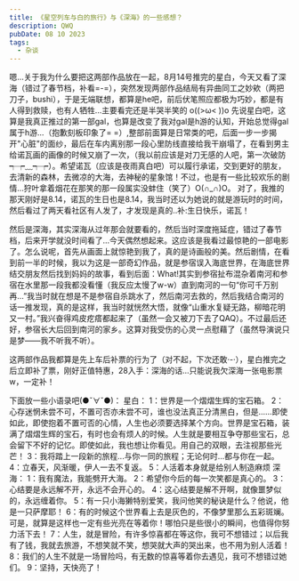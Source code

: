 ```yaml
---
title: 《星空列车与白的旅行》与《深海》的一些感想？
description: QWQ
pubDate: 08 10 2023
tags:
  - 杂谈
---
```


    
 嗯...关于我为什么要把这两部作品放在一起，8月14号推完的星白，今天又看了深海（错过了春节档，补看=-=），突然发现两部作品结局有异曲同工之妙欸（两把刀子，bushi），于是无端联想，都算是he吧，前后伏笔照应都极为巧妙，都是有人得到救赎，也有人牺牲...主要看完还是半哭半笑的  o((>ω< ))o
 先说星白吧，这算是我真正推过的第一部gal，也算是改变了我对gal是h游的认知，开始总觉得gal属于h游...（抱歉刻板印象了= =）,整部前面算是日常类的吧，后面一步一步揭开"心脏"的面纱，最后在车内离别那一段心里防线直接给我干崩塌了，在看到男主给诺瓦画的画像的时候又崩了一次，（我以前应该是对刀无感的人吧，第一次破防  ┭┮﹏┭┮）。希望诺瓦（应该是夜雨真白吧）可以履行承诺，交到更好的朋友，去清新的森林，去微凉的大海，去神秘的星象馆！不过，也是有一些比较欢乐的剧情...狩叶拿着烟花在那笑的那一段属实没蚌住（笑了）O(∩_∩)O。
 对了，我推的那天刚好是8.14，诺瓦的生日也是8.14，我当时还以为她说的就是游玩时的时间，然后看过了两天看社区有人发了，才发现是真的..补:生日快乐，诺瓦！

 然后是深海，其实深海从过年那会就要看的，然后当时深度拖延症，错过了春节档，后来开学就没时间看了...今天偶然想起来。这应该是我看过最惊艳的一部电影了。怎么说呢，首先从画面上就惊艳到我了，真的是诗画般的美。然后剧情，在看到前一半的时候，我以为这是一部奇幻作品，就是参宿误入海底世界，在海底世界结交朋友然后找到妈妈的故事，看到后面：What!其实到参宿扯布混杂着南河和参宿在水里那一段我都没看懂（我反应太慢了w-w）直到南河的一句“你可千万别再...”我当时就在想是不是参宿自杀跳水了，然后南河去救的，然后我结合南河的话一推发现，真的是这样，我当时就恍然大悟，就像“山重水复疑无路，柳暗花明又一村。”我兴奋得鸡皮疙瘩都起来了（虽然一会又被刀下去了QAQ）。不过最后还好，参宿长大后回到南河的家乡。这算对我受伤的心灵一点慰藉了（虽然导演说只是梦——我不听我不听）。

 这两部作品我都算是先上车后补票的行为了（对不起，下次还敢·-·），星白推完之后立即补了票，刚好正值特惠，28入手：深海的话...只能说我欠深海一张电影票w，一定补！

下面放一些小语录吧(●ˇ∀ˇ●)：
      星白：
        1：世界是一个熠熠生辉的宝石箱。
        2：心存迷惘未尝不可，不置可否亦未尝不可，谁也没法真正分清黑白，但是……即使如此，即使抱着不置可否的心情，人生也必须要选择某个方向。世界是宝石箱，装满了熠熠生辉的宝石，有时也会有烦人的时候。人生就是要相互争夺那些宝石，总会留下不好的记忆。即使如此，我也想让你看见。用自己的双眼，去注视那些光芒！
        3：我将踏上一段新的旅程...与你一同的旅程；无论何时...都与你在一起。
        4：立春天，风渐暖，伊人一去不复返。
        5：人活着本身就是给别人制造麻烦
    深海：
        1：我有魔法，我能劈开大海。
        2：希望你今后的每一次笑都是真心的。
        3：心结要是永远解不开，永远不会开心的。
        4：这心结要是解不开啊，就像噩梦似的，永远缠着你。
        5：有一只小海獭特别爱笑，我问他笑的秘诀是什么？他说，他是一只萨摩耶！
        6：有的时候这个世界看上去是灰色的，不像梦里那么五彩斑斓。可是，就算是这样也一定有些光亮在等着你！哪怕只是些很小的瞬间，也值得你努力活下去！
        7：人生，就是冒险，有许多惊喜都在等这你，我可不想错过；以后我有了钱，我就去旅游，不想笑就不笑，想哭就大声的哭出来，也不用为别人活着！
        8：我们的人生不就是一场冒险吗，有无数的惊喜等着你去遇见，我可不想错过她们。
        9：坚持，天快亮了！